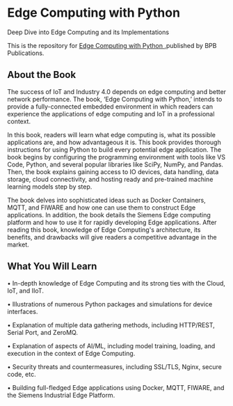 # Edge Computing with Python

Deep Dive into Edge Computing and its Implementations

This is the repository for [Edge Computing with Python
](https://bpbonline.com/products/edge-computing-with-python),published by BPB Publications. 

## About the Book
The success of IoT and Industry 4.0 depends on edge computing and better network performance. The book, ‘Edge Computing with Python,’ intends to provide a fully-connected embedded environment in which readers can experience the applications of edge computing and IoT in a professional context.
 
In this book, readers will learn what edge computing is, what its possible applications are, and how advantageous it is. This book provides thorough instructions for using Python to build every potential edge application. The book begins by configuring the programming environment with tools like VS Code, Python, and several popular libraries like SciPy, NumPy, and Pandas. Then, the book explains gaining access to IO devices, data handling, data storage, cloud connectivity, and hosting ready and pre-trained machine learning models step by step. 
 
The book delves into sophisticated ideas such as Docker Containers, MQTT, and FIWARE and how one can use them to construct Edge applications. In addition, the book details the Siemens Edge computing platform and how to use it for rapidly developing Edge applications. After reading this book, knowledge of Edge Computing's architecture, its benefits, and drawbacks will give readers a competitive advantage in the market.

## What You Will Learn
•  In-depth knowledge of Edge Computing and its strong ties with the Cloud, IoT, and IIoT.

•  Illustrations of numerous Python packages and simulations for device interfaces.

•  Explanation of multiple data gathering methods, including HTTP/REST, Serial Port, and ZeroMQ.

•  Explanation of aspects of AI/ML, including model training, loading, and execution in the context of Edge Computing.

•  Security threats and countermeasures, including SSL/TLS, Nginx, secure code, etc.

•  Building full-fledged Edge applications using Docker, MQTT, FIWARE, and the Siemens Industrial Edge Platform.
